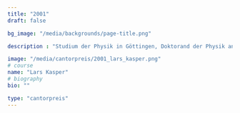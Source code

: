 ```yaml
---
title: "2001"
draft: false

bg_image: "/media/backgrounds/page-title.png"

description : "Studium der Physik in Göttingen, Doktorand der Physik an der Eidgenoessischen Technischen Hochschule (ETH) Zuerich"

image: "/media/cantorpreis/2001_lars_kasper.png"
# course
name: "Lars Kasper"
# biography
bio: ""

type: "cantorpreis"
---
```

